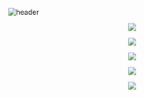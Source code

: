 ![header](https://capsule-render.vercel.app/api?type=blur&color=FFBC42&height=500&section=header&text=HELLO&fontColor=ffffff)


<!--
**PO0OH/PO0OH** is a ✨ _special_ ✨ repository because its `README.md` (this file) appears on your GitHub profile.

Here are some ideas to get you started:

- 🔭 I’m currently working on ...
- 🌱 I’m currently learning ...
- 👯 I’m looking to collaborate on ...
- 🤔 I’m looking for help with ...
- 💬 Ask me about ...
- 📫 How to reach me: ...
- 😄 Pronouns: ...
- ⚡ Fun fact: ...
-->
<p align="center">
  <img src="https://github-readme-stats.vercel.app/api?username=PO0OH">
</p>
<p align="center">
  <img src="https://github-readme-stats.vercel.app/api/top-langs/?username=PO0OH">
</p>
<p align="center">
  <img src="https://hits.seeyoufarm.com/api/count/incr/badge.svg?url=https%3A%2F%2Fgithub.com%2FPO0OH&count_bg=%23FFE595&title_bg=%23F9C00C&icon=&icon_color=%23E7E7E7&title=hits&edge_flat=false)]">
</p>
<p align="center">
  <img src="https://github-profile-trophy.vercel.app/?username=PO0OH&theme=flat&column=7">
</p>
<p align="center">
  <img src="http://mazassumnida.wtf/api/v2/generate_badge?boj=iimezzi)](https://solved.ac/iimezzi">
</p>
